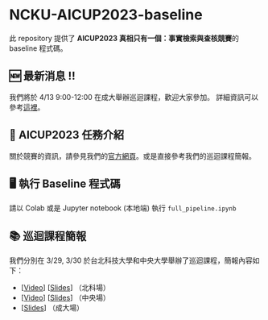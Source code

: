 # NCKU-AICUP2023-baseline
此 repository 提供了 **AICUP2023 真相只有一個：事實檢索與查核競賽**的 baseline 程式碼。

## 🆕 最新消息 !!
我們將於 4/13 9:00-12:00 在成大舉辦巡迴課程，歡迎大家參加。
詳細資訊可以參考[這裡](https://drive.google.com/file/d/1WT-eQ8dH4HioQUXuNy32Q_oNjWh0UWMA/view?usp=share_link)。

## 🏫 AICUP2023 任務介紹
關於競賽的資訊，請參見我們的[官方網頁](https://tbrain.trendmicro.com.tw/Competitions/Details/28)。或是直接參考我們的巡迴課程簡報。

## 🖥 執行 Baseline 程式碼
請以 Colab 或是 Jupyter notebook (本地端) 執行 `full_pipeline.ipynb`

## 📚 巡迴課程簡報
我們分別在 3/29, 3/30 於台北科技大學和中央大學舉辦了巡迴課程，簡報內容如下：
- [[Video](https://ncku365-my.sharepoint.com/:v:/g/personal/p78081057_ncku_edu_tw/ETrOh88ggj1OuKpDHmi7hKEBcOpOXgYYOg4yIVH9Chq_MQ?e=LwxcIA)] [[Slides](https://drive.google.com/file/d/1Y3E851007TDRlj8-HPqkigaCwCZVS0l4/view?usp=share_link)] （北科場）
- [[Video](https://drive.google.com/file/d/1LvE7T4bjRjtkzidtklpWm38_fUSIJDuf/view?usp=share_link)] [[Slides](https://drive.google.com/file/d/1hViWx_sueee2ayhCj7xwyARs3Nu6efXH/view?usp=sharing)] （中央場）
- [[Slides](https://drive.google.com/file/d/17gCFfTWK_xLED3ADT1ZvCTL4C3qWKaVv/view?usp=share_link)] （成大場）